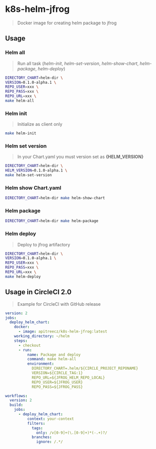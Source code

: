 # k8s-helm-jfrog

> Docker image for creating helm package to jfrog

## Usage

### Helm all

> Run all task (_helm-init_, _helm-set-version_, _helm-show-chart_, _helm-package_, _helm-deploy_)

```bash
DIRECTORY_CHART=helm-dir \
VERSION=0.1.0-alpha.1 \
REPO_USER=xxx \
REPO_PASS=xxx \
REPO_URL=xxx \
make helm-all
```

### Helm init

> Initialize as client only

```bash
make helm-init
```

### Helm set version

> In your Chart.yaml you must version set as **{HELM_VERSION}**

```bash
DIRECTORY_CHART=helm-dir \
HELM_VERSION=0.1.0-alpha.1 \
make helm-set-version
```

### Helm show Chart.yaml

```bash
DIRECTORY_CHART=helm-dir make helm-show-chart
```

### Helm package

```bash
DIRECTORY_CHART=helm-dir make helm-package
```

### Helm deploy

> Deploy to jfrog artifactory

```bash
DIRECTORY_CHART=helm-dir \
VERSION=0.1.0-alpha.1 \
REPO_USER=xxx \
REPO_PASS=xxx \
REPO_URL=xxx \
make helm-deploy
```

## Usage in CircleCI 2.0

> Example for CircleCI with GitHub release

```yaml
version: 2
jobs:
  deploy_helm_chart:
    docker:
      - image: apitreecz/k8s-helm-jfrog:latest
    working_directory: ~/helm
    steps:
      - checkout
      - run:
          name: Package and deploy
          command: make helm-all
          environment:
            DIRECTORY_CHART=.helm/${CIRCLE_PROJECT_REPONAME}
            VERSION=${CIRCLE_TAG:1}
            REPO_URL=${JFROG_HELM_REPO_LOCAL}
            REPO_USER=${JFROG_USER}
            REPO_PASS=${JFROG_PASS}

workflows:
  version: 2
  build:
    jobs:
      - deploy_helm_chart:
          context: your-context
          filters:
            tags:
              only: /v[0-9]+(\.[0-9]+)*(-.+)?/
            branches:
              ignore: /.*/
```
